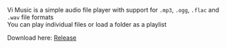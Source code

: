 Vi Music is a simple audio file player with support for `.mp3`, `.ogg`, `.flac` and `.wav` file formats  
You can play individual files or load a folder as a playlist

Download here: [Release](https://github.com/silly-Violet/ViMusic/releases/tag/v1.0)
